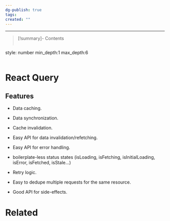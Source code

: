 ```yaml
---
dg-publish: true
tags: 
created: ""
---
```

---

>[!summary]- Contents
>```toc
style: number
min_depth:1
max_depth:6 
>```

# React Query

## Features
- Data caching.
    
- Data synchronization.
    
- Cache invalidation.
    
- Easy API for data invalidation/refetching.
    
- Easy API for error handling.
    
- boilerplate-less status states (isLoading, isFetching, isInitialLoading, isError, isFetched, isStale...)
    
- Retry logic.
    
- Easy to dedupe multiple requests for the same resource.
    
- Good API for side-effects.

# Related
